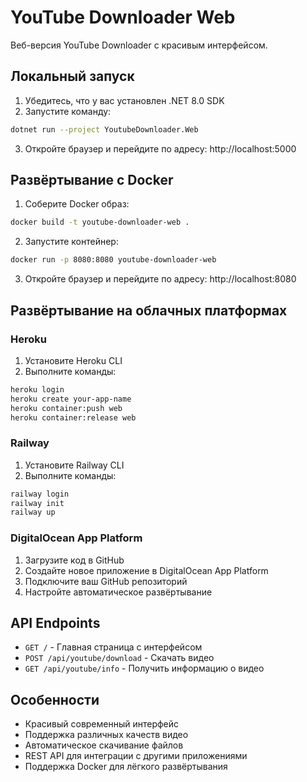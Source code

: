 # YouTube Downloader Web

Веб-версия YouTube Downloader с красивым интерфейсом.

## Локальный запуск

1. Убедитесь, что у вас установлен .NET 8.0 SDK
2. Запустите команду:
```bash
dotnet run --project YoutubeDownloader.Web
```
3. Откройте браузер и перейдите по адресу: http://localhost:5000

## Развёртывание с Docker

1. Соберите Docker образ:
```bash
docker build -t youtube-downloader-web .
```

2. Запустите контейнер:
```bash
docker run -p 8080:8080 youtube-downloader-web
```

3. Откройте браузер и перейдите по адресу: http://localhost:8080

## Развёртывание на облачных платформах

### Heroku
1. Установите Heroku CLI
2. Выполните команды:
```bash
heroku login
heroku create your-app-name
heroku container:push web
heroku container:release web
```

### Railway
1. Установите Railway CLI
2. Выполните команды:
```bash
railway login
railway init
railway up
```

### DigitalOcean App Platform
1. Загрузите код в GitHub
2. Создайте новое приложение в DigitalOcean App Platform
3. Подключите ваш GitHub репозиторий
4. Настройте автоматическое развёртывание

## API Endpoints

- `GET /` - Главная страница с интерфейсом
- `POST /api/youtube/download` - Скачать видео
- `GET /api/youtube/info` - Получить информацию о видео

## Особенности

- Красивый современный интерфейс
- Поддержка различных качеств видео
- Автоматическое скачивание файлов
- REST API для интеграции с другими приложениями
- Поддержка Docker для лёгкого развёртывания
